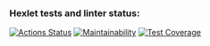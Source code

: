 ### Hexlet tests and linter status:
[![Actions Status](https://github.com/nickolay7/frontend-project-lvl3/workflows/hexlet-check/badge.svg)](https://github.com/nickolay7/frontend-project-lvl3/actions)
[![Maintainability](https://api.codeclimate.com/v1/badges/a99f408b00c004f86a09/maintainability)](https://codeclimate.com/github/nickolay7/frontend-project-lvl3/maintainability)
[![Test Coverage](https://api.codeclimate.com/v1/badges/a99f408b00c004f86a09/test_coverage)](https://codeclimate.com/github/nickolay7/frontend-project-lvl3/test_coverage)